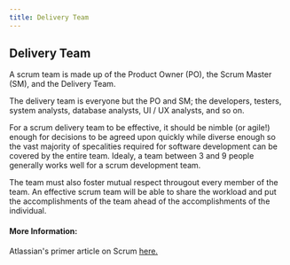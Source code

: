 ```yaml
---
title: Delivery Team
---
```

## Delivery Team

A scrum team is made up of the Product Owner (PO), the Scrum Master (SM), and the Delivery Team.

The delivery team is everyone but the PO and SM; the developers, testers, system analysts, database analysts, UI / UX analysts, and so on.

For a scrum delivery team to be effective, it should be nimble (or agile!) enough for decisions to be agreed upon quickly while diverse enough so the vast majority of specalities required for software development can be covered by the entire team. Idealy, a team between 3 and 9 people generally works well for a scrum development team.

The team must also foster mutual respect througout every member of the team. An effective scrum team will be able to share the workload and put the accomplishments of the team ahead of the accomplishments of the individual.

<!-- The article goes here, in GitHub-flavored Markdown. Feel free to add YouTube videos, images, and CodePen/JSBin embeds  -->

#### More Information:
Atlassian's primer article on Scrum [here.](https://www.atlassian.com/agile/scrum) 
<!-- Please add any articles you think might be helpful to read before writing the article -->


